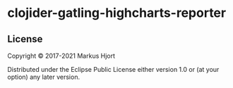 # clojider-gatling-highcharts-reporter

## License

Copyright © 2017-2021 Markus Hjort

Distributed under the Eclipse Public License either version 1.0 or (at
your option) any later version.
